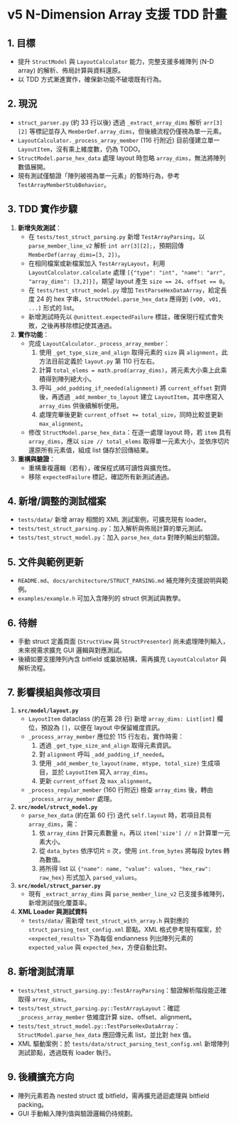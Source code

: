 # v5 N-Dimension Array 支援 TDD 計畫

## 1. 目標
- 提升 `StructModel` 與 `LayoutCalculator` 能力，完整支援多維陣列 (N-D array) 的解析、佈局計算與資料還原。
- 以 TDD 方式漸進實作，確保新功能不破壞既有行為。

## 2. 現況
- `struct_parser.py` (約 33 行以後) 透過 `_extract_array_dims` 解析 `arr[3][2]` 等標記並存入 `MemberDef.array_dims`，但後續流程仍僅視為單一元素。
- `LayoutCalculator._process_array_member` (116 行附近) 目前僅建立單一 `LayoutItem`，沒有乘上維度數，仍為 TODO。
- `StructModel.parse_hex_data` 處理 layout 時忽略 `array_dims`，無法將陣列數值展開。
- 現有測試僅驗證「陣列被視為單一元素」的暫時行為，參考 `TestArrayMemberStubBehavior`。

## 3. TDD 實作步驟
1. **新增失敗測試**：
   - 在 `tests/test_struct_parsing.py` 新增 `TestArrayParsing`，以 `parse_member_line_v2` 解析 `int arr[3][2];`，預期回傳 `MemberDef(array_dims=[3, 2])`。
   - 在相同檔案或新檔案加入 `TestArrayLayout`，利用 `LayoutCalculator.calculate` 處理 `[{"type": "int", "name": "arr", "array_dims": [3,2]}]`，期望 layout 產生 `size == 24`、`offset == 0`。
   - 在 `tests/test_struct_model.py` 增加 `TestParseHexDataArray`，給定長度 24 的 hex 字串，`StructModel.parse_hex_data` 應得到 `[v00, v01, ...]` 形式的 list。
   - 新增測試時先以 `@unittest.expectedFailure` 標註，確保現行程式會失敗，之後再移除標記使其通過。
2. **實作功能**：
   - 完成 `LayoutCalculator._process_array_member`：
     1. 使用 `_get_type_size_and_align` 取得元素的 `size` 與 `alignment`，此方法目前定義於 `layout.py` 第 110 行左右。
     2. 計算 `total_elems = math.prod(array_dims)`，將元素大小乘上此乘積得到陣列總大小。
     3. 呼叫 `_add_padding_if_needed(alignment)` 將 `current_offset` 對齊後，再透過 `_add_member_to_layout` 建立 `LayoutItem`，其中應寫入 `array_dims` 供後續解析使用。
     4. 處理完畢後更新 `current_offset += total_size`，同時比較並更新 `max_alignment`。
   - 修改 `StructModel.parse_hex_data`：在逐一處理 layout 時，若 `item` 具有 `array_dims`，應以 `size // total_elems` 取得單一元素大小，並依序切片還原所有元素值，組成 list 儲存於回傳結果。
3. **重構與驗證**：
   - 重構重複邏輯（若有），確保程式碼可讀性與擴充性。
   - 移除 `expectedFailure` 標記，確認所有新測試通過。

## 4. 新增/調整的測試檔案
- `tests/data/` 新增 array 相關的 XML 測試案例，可擴充現有 loader。
- `tests/test_struct_parsing.py`：加入解析與佈局計算的單元測試。
- `tests/test_struct_model.py`：加入 `parse_hex_data` 對陣列輸出的驗證。

## 5. 文件與範例更新
- `README.md`、`docs/architecture/STRUCT_PARSING.md` 補充陣列支援說明與範例。
- `examples/example.h` 可加入含陣列的 struct 供測試與教學。

## 6. 待辦
- 手動 struct 定義頁面 (`StructView` 與 `StructPresenter`) 尚未處理陣列輸入，未來視需求擴充 GUI 邏輯與對應測試。
- 後續如要支援陣列內含 bitfield 或巢狀結構，需再擴充 `LayoutCalculator` 與解析流程。

## 7. 影響模組與修改項目
1. **`src/model/layout.py`**
   - `LayoutItem` dataclass (約在第 28 行) 新增 `array_dims: List[int]` 欄位，預設為 `[]`，以便在 layout 中保留維度資訊。
   - `_process_array_member` 應位於 115 行左右，實作時需：
       1. 透過 `_get_type_size_and_align` 取得元素資訊。
       2. 對 `alignment` 呼叫 `_add_padding_if_needed`。
       3. 使用 `_add_member_to_layout(name, mtype, total_size)` 生成項目，並於 `LayoutItem` 寫入 `array_dims`。
       4. 更新 `current_offset` 及 `max_alignment`。
   - `_process_regular_member` (160 行附近) 檢查 `array_dims` 後，轉由 `_process_array_member` 處理。
2. **`src/model/struct_model.py`**
   - `parse_hex_data` (約在第 60 行) 迭代 `self.layout` 時，若項目具有 `array_dims`，需：
       1. 依 `array_dims` 計算元素數量 `n`，再以 `item['size'] // n` 計算單一元素大小。
       2. 從 `data_bytes` 依序切片 `n` 次，使用 `int.from_bytes` 將每段 bytes 轉為數值。
       3. 將所得 list 以 `{"name": name, "value": values, "hex_raw": raw_hex}` 形式加入 `parsed_values`。
3. **`src/model/struct_parser.py`**
   - 現有 `_extract_array_dims` 與 `parse_member_line_v2` 已支援多維陣列，新增測試強化覆蓋率。
4. **XML Loader 與測試資料**
   - `tests/data/` 需新增 `test_struct_with_array.h` 與對應的 `struct_parsing_test_config.xml` 節點。XML 格式參考現有檔案，於 `<expected_results>` 下為每個 endianness 列出陣列元素的 `expected_value` 與 `expected_hex`，方便自動比對。

## 8. 新增測試清單
- `tests/test_struct_parsing.py::TestArrayParsing`：驗證解析階段能正確取得 `array_dims`。
- `tests/test_struct_parsing.py::TestArrayLayout`：確認 `_process_array_member` 依維度計算 size、offset、alignment。
- `tests/test_struct_model.py::TestParseHexDataArray`：`StructModel.parse_hex_data` 應回傳元素 list，並比對 hex 值。
- XML 驅動案例：於 `tests/data/struct_parsing_test_config.xml` 新增陣列測試節點，透過既有 loader 執行。

## 9. 後續擴充方向
- 陣列元素若為 nested struct 或 bitfield，需再擴充遞迴處理與 bitfield packing。
- GUI 手動輸入陣列值與驗證邏輯仍待規劃。

